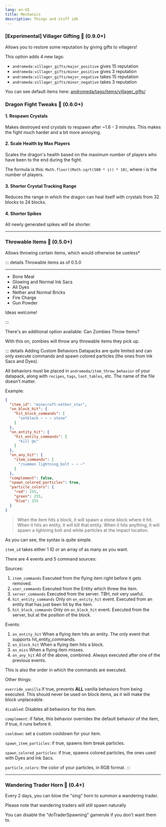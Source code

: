 ```yaml
---
lang: en-US
title: Mechanics
description: Things and stuff idk
---
```


### [Experimental] Villager Gifting 🎁 (0.9.0+)

Allows you to restore some reputation by giving gifts to villagers!

This option adds 4 new tags:
* `andromeda:villager_gifts/major_positive` gives 15 reputation
* `andromeda:villager_gifts/minor_positive` gives 3 reputation
* `andromeda:villager_gifts/major_negative` takes 15 reputation
* `andromeda:villager_gifts/minor_negative` takes 3 reputation

You can see default items here: [andromeda/tags/items/villager_gifts/](https://github.com/melontini/andromeda/tree/1.19-fabric/src/main/resources/data/andromeda/tags/items/villager_gifts)

### Dragon Fight Tweaks 🐉 (0.6.0+)

#### 1. Respawn Crystals

Makes destroyed end crystals to respawn after ~1.6 - 3 minutes. This makes the fight much harder and a bit more annoying.

#### 2. Scale Health by Max Players

Scales the dragon's health based on the maximum number of players who have been to the end during the fight.

The formula is this: `Math.floor((Math.sqrt(500 * i)) * 10)`, where i is the number of players.

#### 3. Shorter Crystal Tracking Range

Reduces the range in which the dragon can heal itself with crystals from 32 blocks to 24 blocks.

#### 4. Shorter Spikes

All newly generated spikes will be shorter.

***
### Throwable Items 🥏 (0.5.0+)

Allows throwing certain items, which would otherwise be useless*

::: details Throwable items as of 0.5.0

***

* Bone Meal
* Glowing and Normal Ink Sacs
* All Dyes
* Nether and Normal Bricks
* Fire Charge
* Gun Powder

Ideas welcome! 

:::

There's an additional option available: Can Zombies Throw Items?

With this on, zombies will throw any throwable items they pick up.

::: details Adding Custom Behaviors
Datapacks are quite limited and can only execute commands and spawn colored particles (the ones from Ink Sacs and Dyes).

All behaviors must be placed in `andromeda/item_throw_behavior` of your datapack, along with `recipes`, `tags`, `loot_tables`, etc. The name of the file doesn't matter.

Example:

```json
{
  "item_id": "minecraft:nether_star",
  "on_block_hit": {
    "hit_block_commands": [
      "setblock ~ ~ ~ stone"
    ]
  },
  "on_entity_hit": {
    "hit_entity_commands": [
      "kill @s"
    ]
  },
  "on_any_hit": {
    "item_commands": [
      "/summon lightning_bolt ~ ~ ~"
    ]
  },
  "complement": false,
  "spawn_colored_particles": true,
  "particle_colors": {
    "red": 255,
    "green": 255,
    "blue": 255
  }
}
```
> When the item hits a block, it will spawn a stone block where it hit. When it hits an entity, it will kill that entity. When it hits anything, it will spawn a lightning bolt and white particles at the impact location.

As you can see, the syntax is quite simple.

`item_id` takes either 1 ID or an array of as many as you want.

There are 4 events and 5 command sources:

Sources:

1. `item_commands` Executed from the flying item right before it gets removed.
2. `user_commands` Executed from the Entity which threw the item.
3. `server_commands` Executed from the server. TBH, not very useful.
4. `hit_entity_commands` Only on `on_entity_hit` event. Executed from an entity that has just been hit by the item.
5. `hit_block_commands` Only on `on_block_hit` event. Executed from the server, but at the position of the block.

Events:

1. `on_entity_hit` When a flying item hits an entity. The only event that supports hit_entity_commands.
2. `on_block_hit` When a flying item hits a block.
3. `on_miss` When a flying item misses.
4. `on_any_hit` All of the above, combined. Always executed after one of the previous events.

This is also the order in which the commands are executed.

Other things:

`override_vanilla` If true, prevents **ALL** vanilla behaviors from being executed. This should never be used on block items, as it will make the block unplaceable.

`disabled`: Disables all behaviors for this item.

`complement`: if false, this behavior overrides the default behavior of the item, if true, it runs before it.

`cooldown`: set a custom cooldown for your item.

`spawn_item_particles`: if true, spawns item break particles.

`spawn_colored_particles`: if true, spawns colored particles, the ones used with Dyes and Ink Sacs.

`particle_colors`: the color of your particles, in RGB format.
:::

***
### Wandering Trader Horn 🐐 (0.4+)

Every 2 days, you can blow the "sing" horn to summon a wandering trader.

Please note that wandering traders will still spawn naturally

You can disable the "doTraderSpawning" gamerule if you don't want them to.


